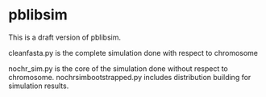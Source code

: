# pblibsim

This is a draft version of pblibsim.

cleanfasta.py is the complete simulation done with respect to chromosome

nochr_sim.py is the core of the simulation done without respect to chromosome. 
nochrsimbootstrapped.py includes distribution building for simulation results. 
